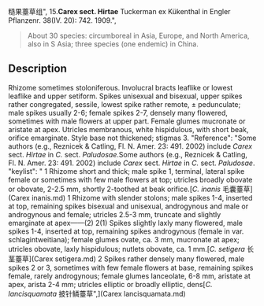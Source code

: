糙果薹草组",
15.**Carex sect. Hirtae** Tuckerman ex Kükenthal in Engler Pflanzenr. 38(IV. 20): 742. 1909.",

> About 30 species: circumboreal in Asia, Europe, and North America, also in S Asia; three species (one endemic) in China.

## Description
Rhizome sometimes stoloniferous. Involucral bracts leaflike or lowest leaflike and upper setiform. Spikes unisexual and bisexual, upper spikes rather congregated, sessile, lowest spike rather remote, ± pedunculate; male spikes usually 2-6; female spikes 2-7, densely many flowered, sometimes with male flowers at upper part. Female glumes mucronate or aristate at apex. Utricles membranous, white hispidulous, with short beak, orifice emarginate. Style base not thickened; stigmas 3.
  "Reference": "Some authors (e.g., Reznicek &amp; Catling, Fl. N. Amer. 23: 491. 2002) include *Carex* sect. *Hirtae* in *C.* sect. *Paludosae*.Some authors (e.g., Reznicek &amp; Catling, Fl. N. Amer. 23: 491. 2002) include *Carex* sect. *Hirtae* in *C.* sect. *Paludosae*.
  "keylist": "
1 Rhizome short and thick; male spike 1, terminal, lateral spike female or sometimes with few male flowers at top; utricles broadly obovate or obovate, 2-2.5 mm, shortly 2-toothed at beak orifice.[*C. inanis* 毛囊薹草](Carex inanis.md)
1 Rhizome with slender stolons; male spikes 1-4, inserted at top, remaining spikes bisexual and unisexual, androgynous and male or androgynous and female; utricles 2.5-3 mm, truncate and slightly emarginate at apex——(2)
2(1) Spikes slightly laxly many flowered, male spikes 1-4, inserted at top, remaining spikes androgynous (female in var. schlagintweitiana); female glumes ovate, ca. 3 mm, mucronate at apex; utricles obovate, laxly hispidulous; nutlets obovate, ca. 1 mm.[*C. setigera* 长茎薹草](Carex setigera.md)
2 Spikes rather densely many flowered, male spikes 2 or 3, sometimes with few female flowers at base, remaining spikes female, rarely androgynous; female glumes lanceolate, 6-8 mm, aristate at apex, arista 2-4 mm; utricles elliptic or broadly elliptic, dens[*C. lancisquamata* 披针鳞薹草",](Carex lancisquamata.md)

